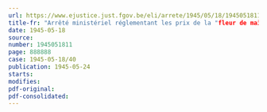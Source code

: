 ```yaml
---
url: https://www.ejustice.just.fgov.be/eli/arrete/1945/05/18/1945051811/justel
title-fr: "Arrêté ministériel réglementant les prix de la "fleur de maïs""
date: 1945-05-18
source:
number: 1945051811
page: 888888
case: 1945-05-18/40
publication: 1945-05-24
starts:
modifies:
pdf-original:
pdf-consolidated:
---
```


